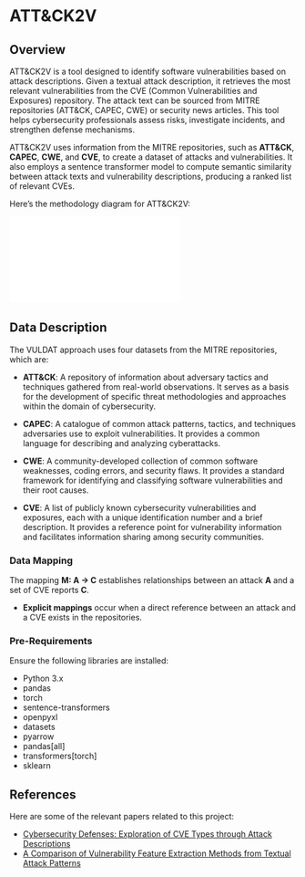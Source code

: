 # ATT&CK2V

## Overview
ATT&CK2V is a tool designed to identify software vulnerabilities based on attack descriptions. Given a textual attack description, it retrieves the most relevant vulnerabilities from the CVE (Common Vulnerabilities and Exposures) repository. The attack text can be sourced from MITRE repositories (ATT&CK, CAPEC, CWE) or security news articles. This tool helps cybersecurity professionals assess risks, investigate incidents, and strengthen defense mechanisms.

ATT&CK2V uses information from the MITRE repositories, such as **ATT&CK**, **CAPEC**, **CWE**, and **CVE**, to create a dataset of attacks and vulnerabilities. It also employs a sentence transformer model to compute semantic similarity between attack texts and vulnerability descriptions, producing a ranked list of relevant CVEs.

Here’s the methodology diagram for ATT&CK2V:

![Methodology Diagram](MethodologyAr.drawio.pdf?raw=true)


## Data Description

The VULDAT approach uses four datasets from the MITRE repositories, which are:

- **ATT&CK**: A repository of information about adversary tactics and techniques gathered from real-world observations. It serves as a basis for the development of specific threat methodologies and approaches within the domain of cybersecurity.
  
- **CAPEC**: A catalogue of common attack patterns, tactics, and techniques adversaries use to exploit vulnerabilities. It provides a common language for describing and analyzing cyberattacks.
  
- **CWE**: A community-developed collection of common software weaknesses, coding errors, and security flaws. It provides a standard framework for identifying and classifying software vulnerabilities and their root causes.
  
- **CVE**: A list of publicly known cybersecurity vulnerabilities and exposures, each with a unique identification number and a brief description. It provides a reference point for vulnerability information and facilitates information sharing among security communities.

### Data Mapping
The mapping **M: A → C** establishes relationships between an attack **A** and a set of CVE reports **C**.  
- **Explicit mappings** occur when a direct reference between an attack and a CVE exists in the repositories.  



### Pre-Requirements

Ensure the following libraries are installed:

- Python 3.x
- pandas
- torch
- sentence-transformers
- openpyxl
- datasets
- pyarrow
- pandas[all]
- transformers[torch]
- sklearn


## References

Here are some of the relevant papers related to this project:

- [Cybersecurity Defenses: Exploration of CVE Types through Attack Descriptions](https://ieeexplore.ieee.org/abstract/document/10803317)
- [A Comparison of Vulnerability Feature Extraction Methods from Textual Attack Patterns](https://ieeexplore.ieee.org/abstract/document/10803510)


